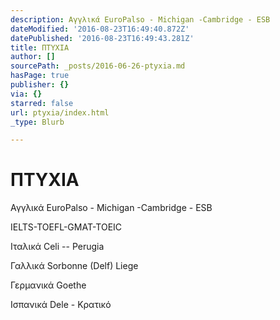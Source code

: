 ```yaml
---
description: Αγγλικά EuroPalso - Michigan -Cambridge - ESB
dateModified: '2016-08-23T16:49:40.872Z'
datePublished: '2016-08-23T16:49:43.281Z'
title: ΠΤΥΧΙΑ
author: []
sourcePath: _posts/2016-06-26-ptyxia.md
hasPage: true
publisher: {}
via: {}
starred: false
url: ptyxia/index.html
_type: Blurb

---
```

# **ΠΤΥΧΙΑ**

Αγγλικά EuroPalso - Michigan -Cambridge - ESB

IELTS-TOEFL-GMAT-TOEIC

Ιταλικά Celi -- Perugia

Γαλλικά Sorbonne (Delf) Liege

Γερμανικά Goethe

Ισπανικά Dele - Κρατικό